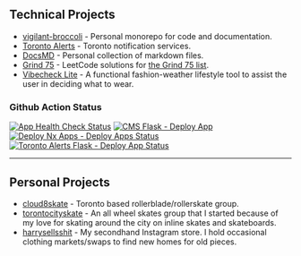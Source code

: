 ## Technical Projects

- [vigilant-broccoli](https://github.com/iamharryliu/vigilant-broccoli) - Personal monorepo for code and documentation.
- [Toronto Alerts](https://torontoalerts.com/) - Toronto notification services.
- [DocsMD](https://harryliu.dev/docs-md) - Personal collection of markdown files.
- [Grind 75](https://harryliu.dev/grind-75) - LeetCode solutions for [the Grind 75 list](https://www.techinterviewhandbook.org/grind75).
- [Vibecheck Lite](https://harryliu.dev/projects/vibecheck-lite/app) - A functional fashion-weather lifestyle tool to assist the user in deciding what to wear.

### Github Action Status

[![App Health Check Status](https://github.com/iamharryliu/vigilant-broccoli/actions/workflows/cron-health-check.yml/badge.svg)](https://github.com/iamharryliu/vigilant-broccoli/actions/workflows/cron-health-check.yml)
[![CMS Flask - Deploy App](https://github.com/iamharryliu/vigilant-broccoli/actions/workflows/deploy-cms-flask.yml/badge.svg)](https://github.com/iamharryliu/vigilant-broccoli/actions/workflows/deploy-cms-flask.yml)
[![Deploy Nx Apps - Deploy Apps Status](https://github.com/iamharryliu/vigilant-broccoli/actions/workflows/deploy-nx-apps.yml/badge.svg)](https://github.com/iamharryliu/vigilant-broccoli/actions/workflows/deploy-nx-apps.yml)
[![Toronto Alerts Flask - Deploy App Status](https://github.com/iamharryliu/vigilant-broccoli/actions/workflows/deploy-toronto-alerts.yml/badge.svg)](https://github.com/iamharryliu/vigilant-broccoli/actions/workflows/deploy-toronto-alerts.yml)

<hr/>

## Personal Projects

- [cloud8skate](https://cloud8skate.com/) - Toronto based rollerblade/rollerskate group.
- [torontocityskate](https://www.instagram.com/torontocityskate/) - An all wheel skates group that I started because of my love for skating around the city on inline skates and skateboards.
- [harrysellsshit](https://www.instagram.com/harrysellsshit/) - My secondhand Instagram store. I hold occasional clothing markets/swaps to find new homes for old pieces.
